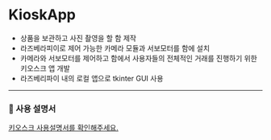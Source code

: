# KioskApp

- 상품을 보관하고 사진 촬영을 할 함 제작
- 라즈베라피이로 제어 가능한 카메라 모듈과 서보모터를 함에 설치
- 카메라와 서보모터를 제어하고 함에서 사용자들의 전체적인 거래를 진행하기 위한 키오스크 앱 개발
- 라즈베리파이 내의 로컬 앱으로 tkinter GUI 사용

---

### 📌 사용 설명서

[키오스크 사용설명서를 확인해주세요.](https://github.com/i4-MATCHAT/KioskApp/blob/4728dff7a13cc6ae9452a6edb2ef3a8f9717846b/manual.pdf)
